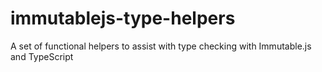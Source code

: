 # immutablejs-type-helpers

A set of functional helpers to assist with type checking with Immutable.js and TypeScript
